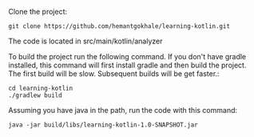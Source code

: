 Clone the project:
```
git clone https://github.com/hemantgokhale/learning-kotlin.git
```
The code is located in src/main/kotlin/analyzer

To build the project run the following command. If you don't have gradle installed, 
this command will first install gradle and then build the project. The first build will be slow.
Subsequent builds will be get faster.:
```
cd learning-kotlin
./gradlew build
```

Assuming you have java in the path, run the code with this command:
```
java -jar build/libs/learning-kotlin-1.0-SNAPSHOT.jar
```
